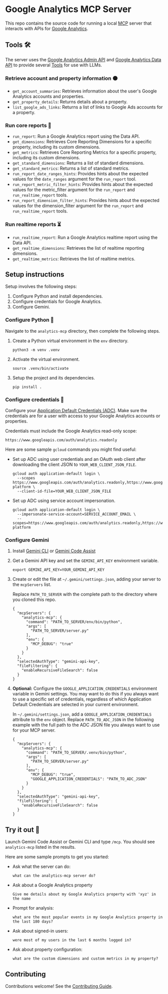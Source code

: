 # Google Analytics MCP Server

This repo contains the source code for running a local
[MCP](https://modelcontextprotocol.io) server that interacts with APIs for
[Google Analytics](https://support.google.com/analytics).

## Tools :hammer_and_wrench:

The server uses the
[Google Analytics Admin API](https://developers.google.com/analytics/devguides/config/admin/v1)
and
[Google Analytics Data API](https://developers.google.com/analytics/devguides/reporting/data/v1)
to provide several
[Tools](https://modelcontextprotocol.io/docs/concepts/tools) for use with LLMs.

### Retrieve account and property information :orange_circle:

*   `get_account_summaries`: Retrieves information about the user's Google
    Analytics accounts and properties.
*   `get_property_details`: Returns details about a property.
*   `list_google_ads_links`: Returns a list of links to Google Ads accounts for
    a property.

### Run core reports :orange_book:

*   `run_report`: Run a Google Analytics report using the Data API.
*   `get_dimensions`: Retrieves Core Reporting Dimensions for a specific
    property, including its custom dimensions.
*   `get_metrics`: Retrieves Core Reporting Metrics for a specific property,
    including its custom dimensions.
*   `get_standard_dimensions`: Returns a list of standard dimensions.
*   `get_standard_metrics`: Returns a list of standard metrics.
*   `run_report_date_ranges_hints`: Provides hints about the expected values
    for the `date_ranges` argument for the `run_report` tool.
*   `run_report_metric_filter_hints`: Provides hints about the expected values
    for the metric_filter argument for the `run_report` and
    `run_realtime_report` tools.
*   `run_report_dimension_filter_hints`: Provides hints about the expected
    values for the dimension_filter argument for the `run_report` and
    `run_realtime_report` tools.

### Run realtime reports :hourglass_flowing_sand:

*   `run_realtime_report`: Run a Google Analytics realtime report using the
    Data API.
*   `get_realtime_dimensions`: Retrieves the list of realtime reporting
    dimensions.
*   `get_realtime_metrics`: Retrieves the list of realtime metrics.

## Setup instructions

Setup involves the following steps:

1.  Configure Python and install dependencies.
1.  Configure credentials for Google Analytics.
1.  Configure Gemini.

### Configure Python :snake:

Navigate to the `analytics-mcp` directory, then complete the following steps.

1.  Create a Python virtual environment in the `env` directory.

    ```shell
    python3 -m venv .venv
    ```

1.  Activate the virtual environment.

    ```shell
    source .venv/bin/activate
    ```

1.  Setup the project and its dependencies.

    ```shell
    pip install .
    ```


### Configure credentials :key:

Configure your [Application Default Credentials
(ADC)](https://cloud.google.com/docs/authentication/provide-credentials-adc).
Make sure the credentials are for a user with access to your Google Analytics
accounts or properties.

Credentials must include the Google Analytics read-only scope:

```
https://www.googleapis.com/auth/analytics.readonly
```

Here are some sample `gcloud` commands you might find useful:

* Set up ADC using user credentials and an OAuth web client after
  downloading the client JSON to `YOUR_WEB_CLIENT_JSON_FILE`.

  ```shell
  gcloud auth application-default login \
    --scopes https://www.googleapis.com/auth/analytics.readonly,https://www.googleapis.com/auth/cloud-platform \
    --client-id-file=YOUR_WEB_CLIENT_JSON_FILE
  ```

* Set up ADC using service account impersonation.

  ```shell
  gcloud auth application-default login \
    --impersonate-service-account=SERVICE_ACCOUNT_EMAIL \
    --scopes=https://www.googleapis.com/auth/analytics.readonly,https://www.googleapis.com/auth/cloud-platform
  ```

### Configure Gemini

1.  Install [Gemini
    CLI](https://github.com/google-gemini/gemini-cli/blob/main/docs/cli/index.md)
    or [Gemini Code
    Assist](https://marketplace.visualstudio.com/items?itemName=Google.geminicodeassist)

1.  Get a Gemini API key and set the `GEMINI_API_KEY` environment variable.

    ```shell
    export GEMINI_API_KEY=YOUR_GEMINI_API_KEY
    ```

1.  Create or edit the file at `~/.gemini/settings.json`, adding your server
    to the `mcpServers` list.

    Replace `PATH_TO_SERVER` with the complete path to the directory where you
    cloned this repo.

    ```
    {
      "mcpServers": {
        "analytics-mcp": {
          "command": "PATH_TO_SERVER/env/bin/python",
          "args": [
            "PATH_TO_SERVER/server.py"
          ],
          "env": {
            "MCP_DEBUG": "true"
          }
        }
      },
      "selectedAuthType": "gemini-api-key",
      "fileFiltering": {
        "enableRecursiveFileSearch": false
      }
    }
    ```

1.  **Optional:** Configure the `GOOGLE_APPLICATION_CREDENTIALS` environment
    variable in Gemini settings. You may want to do this if you always want to
    use a specific set of credentials, regardless of which Application Default
    Credentials are selected in your current environment.

    In `~/.gemini/settings.json`, add a `GOOGLE_APPLICATION_CREDENTIALS`
    attribute to the `env` object. Replace `PATH_TO_ADC_JSON` in the following
    example with the full path to the ADC JSON file you always want to use for
    your MCP server.

    ```
    {
      "mcpServers": {
        "analytics-mcp": {
          "command": "PATH_TO_SERVER/.venv/bin/python",
          "args": [
            "PATH_TO_SERVER/server.py"
          ],
          "env": {
            "MCP_DEBUG": "true",
            "GOOGLE_APPLICATION_CREDENTIALS": "PATH_TO_ADC_JSON"
          }
        }
      },
      "selectedAuthType": "gemini-api-key",
      "fileFiltering": {
        "enableRecursiveFileSearch": false
      }
    }
    ```

## Try it out :lab_coat:

Launch Gemini Code Assist or Gemini CLI and type `/mcp`. You should see
`analytics-mcp` listed in the results.

Here are some sample prompts to get you started:

* Ask what the server can do:

  ```
  what can the analytics-mcp server do?
  ```

* Ask about a Google Analytics property

  ```
  Give me details about my Google Analytics property with 'xyz' in the name
  ```

* Prompt for analysis:

  ```
  what are the most popular events in my Google Analytics property in the last 180 days?
  ```

* Ask about signed-in users:

  ```
  were most of my users in the last 6 months logged in?
  ```

* Ask about property configuration:

  ```
  what are the custom dimensions and custom metrics in my property?
  ```

## Contributing

Contributions welcome! See the [Contributing Guide](CONTRIBUTING.md).
